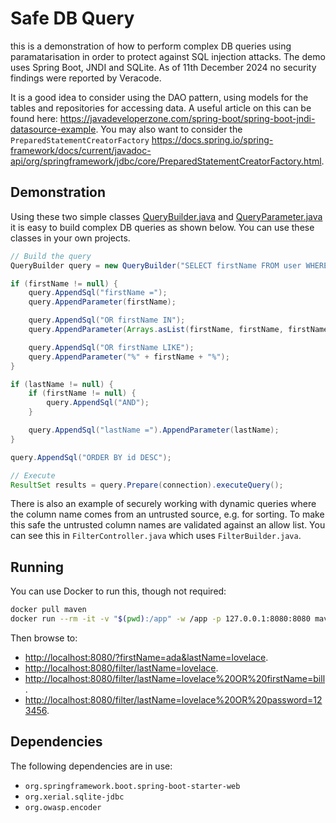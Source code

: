 # Safe DB Query

this is a demonstration of how to perform complex DB queries using paramatarisation in order to protect against SQL injection attacks. The demo uses Spring Boot, JNDI and SQLite. As of 11th December 2024 no security findings were reported by Veracode.

It is a good idea to consider using the DAO pattern, using models for the tables and repositories for accessing data. A useful article on this can be found here: <https://javadeveloperzone.com/spring-boot/spring-boot-jndi-datasource-example>. You may also want to consider the `PreparedStatementCreatorFactory` <https://docs.spring.io/spring-framework/docs/current/javadoc-api/org/springframework/jdbc/core/PreparedStatementCreatorFactory.html>.

## Demonstration

Using these two simple classes [QueryBuilder.java](/src/main/java/com/antfie/safedbquery/QueryBuilder.java) and [QueryParameter.java](/src/main/java/com/antfie/safedbquery/QueryParameter.java) it is easy to build complex DB queries as shown below. You can use these classes in your own projects.

```java
// Build the query
QueryBuilder query = new QueryBuilder("SELECT firstName FROM user WHERE");

if (firstName != null) {
    query.AppendSql("firstName =");
    query.AppendParameter(firstName);

    query.AppendSql("OR firstName IN");
    query.AppendParameter(Arrays.asList(firstName, firstName, firstName));

    query.AppendSql("OR firstName LIKE");
    query.AppendParameter("%" + firstName + "%");
}

if (lastName != null) {
    if (firstName != null) {
        query.AppendSql("AND");
    }

    query.AppendSql("lastName =").AppendParameter(lastName);
}

query.AppendSql("ORDER BY id DESC");

// Execute
ResultSet results = query.Prepare(connection).executeQuery();
```

There is also an example of securely working with dynamic queries where the column name comes from an untrusted source, e.g. for sorting. To make this safe the untrusted column names are validated against an allow list. You can see this in `FilterController.java` which uses `FilterBuilder.java`.

## Running

You can use Docker to run this, though not required:

```bash
docker pull maven
docker run --rm -it -v "$(pwd):/app" -w /app -p 127.0.0.1:8080:8080 maven mvn spring-boot:run
```

Then browse to:

- <http://localhost:8080/?firstName=ada&lastName=lovelace>.
- <http://localhost:8080/filter/lastName=lovelace>.
- <http://localhost:8080/filter/lastName=lovelace%20OR%20firstName=bill>.
- <http://localhost:8080/filter/lastName=lovelace%20OR%20password=123456>.

## Dependencies

The following dependencies are in use:

- `org.springframework.boot.spring-boot-starter-web`
- `org.xerial.sqlite-jdbc`
- `org.owasp.encoder`
